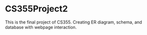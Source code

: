 # CS355Project2
This is the final project of CS355. Creating ER diagram, schema, and database with webpage interaction.
